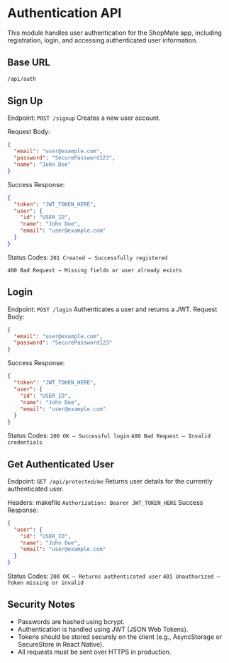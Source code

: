 # Authentication API
This module handles user authentication for the ShopMate app, including registration, login, and accessing authenticated user information.

## Base URL
```bash
/api/auth
```

## Sign Up
Endpoint:
`POST /signup`
Creates a new user account.

Request Body:
```json
{
  "email": "user@example.com",
  "password": "SecurePassword123",
  "name": "John Doe"
}
```
Success Response:
```json
{
  "token": "JWT_TOKEN_HERE",
  "user": {
    "id": "USER_ID",
    "name": "John Doe",
    "email": "user@example.com"
  }
}
```

Status Codes:
`201 Created – Successfully registered`

`400 Bad Request – Missing fields or user already exists`

## Login
Endpoint:
`POST /login`
Authenticates a user and returns a JWT.
Request Body:
```json
{
  "email": "user@example.com",
  "password": "SecurePassword123"
}
```
Success Response:
```json
{
  "token": "JWT_TOKEN_HERE",
  "user": {
    "id": "USER_ID",
    "name": "John Doe",
    "email": "user@example.com"
  }
}
```
Status Codes:
`200 OK – Successful login`
`400 Bad Request – Invalid credentials`

## Get Authenticated User
Endpoint:
`GET /api/protected/me`
Returns user details for the currently authenticated user. 

Headers:
makefile
`Authorization: Bearer JWT_TOKEN_HERE`
Success Response:
```json
{
  "user": {
    "id": "USER_ID",
    "name": "John Doe",
    "email": "user@example.com"
  }
}
```
Status Codes:
`200 OK – Returns authenticated user`
`401 Unauthorized – Token missing or invalid`

## Security Notes
- Passwords are hashed using bcrypt.
- Authentication is handled using JWT (JSON Web Tokens).
- Tokens should be stored securely on the client (e.g., AsyncStorage or SecureStore in React Native).
- All requests must be sent over HTTPS in production.